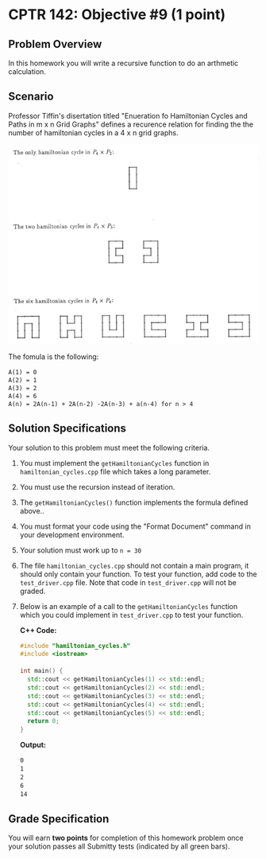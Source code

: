 # CPTR 142: Objective #9 (1 point)

## Problem Overview

In this homework you will write a recursive function to do an arthmetic calculation.

## Scenario

Professor Tiffin's disertation titled "Enueration fo Hamiltonian Cycles and Paths in m x n Grid Graphs" defines a recurence relation for finding the the number of hamiltonian cycles in a 4 x n grid graphs.

![](sample_cycles.png)

The fomula is the following:

```text
A(1) = 0
A(2) = 1
A(3) = 2
A(4) = 6
A(n) = 2A(n-1) + 2A(n-2) -2A(n-3) + a(n-4) for n > 4
```

## Solution Specifications

Your solution to this problem must meet the following criteria.

1. You must implement the `getHamiltonianCycles` function in `hamiltonian_cycles.cpp` file which takes a long parameter.

1. You must use the recursion instead of iteration.

1. The `getHamiltonianCycles()` function implements the formula defined above..

1. You must format your code using the "Format Document" command in your development environment.

1. Your solution must work up to `n = 30`

1. The file `hamiltonian_cycles.cpp` should not contain a main program, it should only contain your function. To test your function, add code to the `test_driver.cpp` file. Note that code in `test_driver.cpp` will not be graded.

1. Below is an example of a call to the `getHamiltonianCycles` function which you could implement in `test_driver.cpp` to test your function.

    **C++ Code:**
    ```c++
    #include "hamiltonian_cycles.h"
    #include <iostream>

    int main() {
      std::cout << getHamiltonianCycles(1) << std::endl;
      std::cout << getHamiltonianCycles(2) << std::endl;
      std::cout << getHamiltonianCycles(3) << std::endl;
      std::cout << getHamiltonianCycles(4) << std::endl;
      std::cout << getHamiltonianCycles(5) << std::endl;
      return 0;
    }
    ```

    **Output:**
    ```html
    0
    1
    2
    6
    14
    ```

## Grade Specification

You will earn **two points** for completion of this homework problem once your solution passes all Submitty tests (indicated by all green bars).
